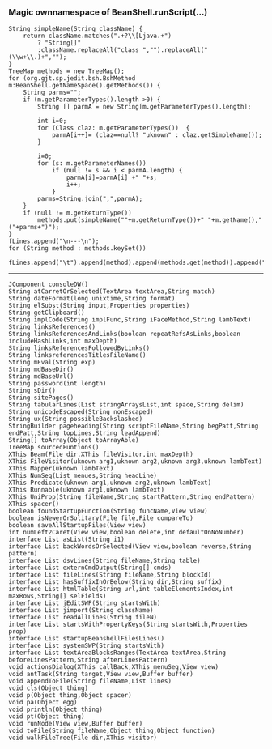 <!-- head=siteJedit.css.html+adjustmargin.css+jquery.html+prettify.html+prettyClassify.js+sitePages()+eventsAndNav.js & body=pageJEdit.md & title=Magic+Ownnamespace -->
### Magic ownnamespace of BeanShell.runScript(...)


	String simpleName(String className) {
		return className.matches(".+?\\[Ljava.+") 
			? "String[]" 
			:className.replaceAll("class ","").replaceAll("(\\w+\\.)+","");
	}
	TreeMap methods = new TreeMap();
	for (org.gjt.sp.jedit.bsh.BshMethod m:BeanShell.getNameSpace().getMethods()) {
		String parms="";
		if (m.getParameterTypes().length >0) {
			String [] parmA = new String[m.getParameterTypes().length];
			
			int i=0;
			for (Class claz: m.getParameterTypes())  {
				parmA[i++]= (claz==null? "uknown" : claz.getSimpleName());
			}
		
			i=0;
			for (s: m.getParameterNames())
				if (null != s && i < parmA.length) {
					parmA[i]=parmA[i] +" "+s;
					i++;
				}
			parms=String.join(",",parmA);
		}
		if (null != m.getReturnType())
			methods.put(simpleName(""+m.getReturnType())+" "+m.getName(),"("+parms+")");
	}
	fLines.append("\n---\n");
	for (String method : methods.keySet()) 
		fLines.append("\t").append(method).append(methods.get(method)).append("\n");
	


---
	JComponent consoleDW()
	String atCarretOrSelected(TextArea textArea,String match)
	String dateFormat(long unixtime,String format)
	String elSubst(String input,Properties properties)
	String getClipboard()
	String implCode(String implFunc,String iFaceMethod,String lambText)
	String linksReferences()
	String linksReferencesAndLinks(boolean repeatRefsAsLinks,boolean includeHashLinks,int maxDepth)
	String linksReferencesFollowedByLinks()
	String linksreferencesTitlesFileName()
	String mEval(String exp)
	String mdBaseDir()
	String mdBaseUrl()
	String password(int length)
	String sDir()
	String sitePages()
	String tabularLines(List stringArraysList,int space,String delim)
	String unicodeEscaped(String nonEscaped)
	String ux(String possibleBackslashed)
	StringBuilder pageheading(String scriptFileName,String begPatt,String endPatt,String topLines,String leadAppend)
	String[] toArray(Object toArrayAble)
	TreeMap sourcedFuntions()
	XThis Beam(File dir,XThis fileVisitor,int maxDepth)
	XThis FileVisitor(uknown arg1,uknown arg2,uknown arg3,uknown lambText)
	XThis Mapper(uknown lambText)
	XThis NumSeq(List menues,String headLine)
	XThis Predicate(uknown arg1,uknown arg2,uknown lambText)
	XThis Runnable(uknown arg1,uknown lambText)
	XThis UniProp(String fileName,String startPattern,String endPattern)
	XThis spacer()
	boolean foundStartupFunction(String funcName,View view)
	boolean isNewerOrSolitary(File file,File compareTo)
	boolean saveAllStartupFiles(View view)
	int numLeft2Caret(View view,boolean delete,int defaultOnNoNumber)
	interface List asList(String i1)
	interface List backWordsOrSelected(View view,boolean reverse,String pattern)
	interface List dsvLines(String fileName,String table)
	interface List externCmdOutput(String[] cmds)
	interface List fileLines(String fileName,String blockId)
	interface List hasSuffixInOrBelow(String dir,String suffix)
	interface List htmlTable(String url,int tableElementsIndex,int maxRows,String[] selFields)
	interface List jEditSWP(String startsWith)
	interface List jimport(String className)
	interface List readAllLines(String fileN)
	interface List startsWithPropertyKeys(String startsWith,Properties prop)
	interface List startupBeanshellFilesLines()
	interface List systemSWP(String startsWith)
	interface List textAreaBlocksRanges(TextArea textArea,String beforeLinesPattern,String afterLinesPattern)
	void actionsDialog(XThis callBack,XThis menuSeq,View view)
	void antTask(String target,View view,Buffer buffer)
	void appendToFile(String fileName,List lines)
	void cls(Object thing)
	void p(Object thing,Object spacer)
	void pa(Object egg)
	void println(Object thing)
	void pt(Object thing)
	void runNode(View view,Buffer buffer)
	void toFile(String fileName,Object thing,Object function)
	void walkFileTree(File dir,XThis visitor)

